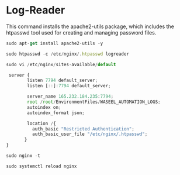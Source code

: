 # Log-Reader

This command installs the apache2-utils package, which includes the htpasswd tool used for creating and managing password files.
```javascript
sudo apt-get install apache2-utils -y
```

```javascript
sudo htpasswd -c /etc/nginx/.htpasswd logreader
```

```javascript
sudo vi /etc/nginx/sites-available/default
```

```javascript
 server {
        listen 7794 default_server;
        listen [::]:7794 default_server;

        server_name 165.232.184.235:7794;
        root /root/EnvironmentFiles/WASEEL_AUTOMATION_LOGS;
        autoindex on;
        autoindex_format json;

        location /{
          auth_basic "Restricted Authentication";
          auth_basic_user_file "/etc/nginx/.htpasswd";
       }
}
```

```javascript
sudo nginx -t
```

```javascript
sudo systemctl reload nginx
```
